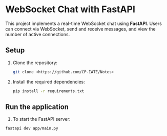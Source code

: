 # WebSocket Chat with FastAPI

This project implements a real-time WebSocket chat using **FastAPI**. Users can connect via WebSocket, send and receive messages, and view the number of active connections.

## Setup

1. Clone the repository:

   ```bash
   git clone <https://github.com/CP-IATE/Notes>

2. Install the required dependencies:

   ```bash
   pip install -r requirements.txt

## Run the application

1. To start the FastAPI server:
  
  ```bash
  fastapi dev app/main.py

 
